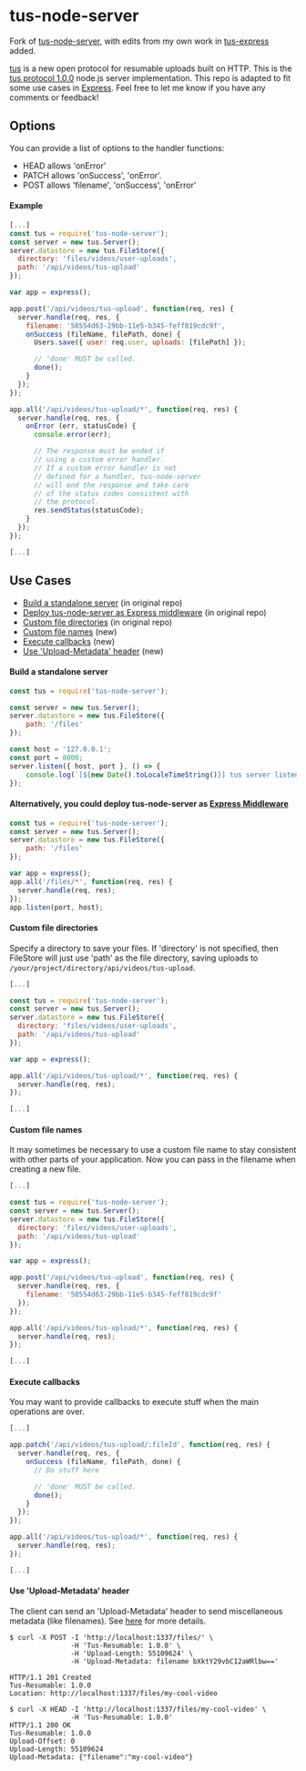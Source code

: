 # tus-node-server
Fork of [tus-node-server](https://github.com/tus/tus-node-server), with edits from my own work in [tus-express](https://github.com/nuntio/tus-express) added.

[tus](http://tus.io/) is a new open protocol for resumable uploads built on HTTP. This is the [tus protocol 1.0.0](http://tus.io/protocols/resumable-upload.html) node.js server implementation. This repo is adapted to fit some use cases in [Express](http://expressjs.com/). Feel free to let me know if you have any comments or feedback!

## Options
You can provide a list of options to the handler functions:
  - HEAD allows 'onError'
  - PATCH allows 'onSuccess', 'onError'.
  - POST allows 'filename', 'onSuccess', 'onError'

#### Example
```javascript
[...]
const tus = require('tus-node-server');
const server = new tus.Server();
server.datastore = new tus.FileStore({
  directory: 'files/videos/user-uploads',
  path: '/api/videos/tus-upload'
});

var app = express();

app.post('/api/videos/tus-upload', function(req, res) {
  server.handle(req, res, {
    filename: '50554d63-29bb-11e5-b345-feff819cdc9f',
    onSuccess (fileName, filePath, done) {
      Users.save({ user: req.user, uploads: [filePath] });

      // 'done' MUST be called.
      done();
    }
  });
});

app.all('/api/videos/tus-upload/*', function(req, res) {
  server.handle(req, res, {
    onError (err, statusCode) {
      console.error(err);

      // The response must be ended if
      // using a custom error handler.
      // If a custom error handler is not
      // defined for a handler, tus-node-server
      // will end the response and take care
      // of the status codes consistent with
      // the protocol.
      res.sendStatus(statusCode);
    }
  });
});

[...]
```

## Use Cases

- [Build a standalone server](#case-1) (in original repo)
- [Deploy tus-node-server as Express middleware](#case-2) (in original repo)
- [Custom file directories](#case-3) (in original repo)
- [Custom file names](#case-4) (new)
- [Execute callbacks](#case-5) (new)
- [Use 'Upload-Metadata' header](#case-6) (new)

#### <a name="case-1"></a>Build a standalone server
```javascript
const tus = require('tus-node-server');

const server = new tus.Server();
server.datastore = new tus.FileStore({
    path: '/files'
});

const host = '127.0.0.1';
const port = 8000;
server.listen({ host, port }, () => {
    console.log(`[${new Date().toLocaleTimeString()}] tus server listening at http://${host}:${port}`);
});
```

#### <a name="case-2"></a>Alternatively, you could deploy tus-node-server as [Express Middleware](http://expressjs.com/en/guide/using-middleware.html)

```javascript
const tus = require('tus-node-server');
const server = new tus.Server();
server.datastore = new tus.FileStore({
    path: '/files'
});

var app = express();
app.all('/files/*', function(req, res) {
  server.handle(req, res);
});
app.listen(port, host);
```

#### <a name="case-3"></a>Custom file directories

Specify a directory to save your files. If 'directory' is not specified, then FileStore will just use 'path' as the file directory, saving uploads to `/your/project/directory/api/videos/tus-upload`.

```javascript
[...]

const tus = require('tus-node-server');
const server = new tus.Server();
server.datastore = new tus.FileStore({
  directory: 'files/videos/user-uploads',
  path: '/api/videos/tus-upload'
});

var app = express();

app.all('/api/videos/tus-upload/*', function(req, res) {
  server.handle(req, res);
});

[...]
```

#### <a name="case-4"></a>Custom file names

It may sometimes be necessary to use a custom file name to stay consistent with other parts of your application. Now you can pass in the filename when creating a new file.

```javascript
[...]

const tus = require('tus-node-server');
const server = new tus.Server();
server.datastore = new tus.FileStore({
  directory: 'files/videos/user-uploads',
  path: '/api/videos/tus-upload'
});

var app = express();

app.post('/api/videos/tus-upload', function(req, res) {
  server.handle(req, res, {
    filename: '50554d63-29bb-11e5-b345-feff819cdc9f'
  });
});

app.all('/api/videos/tus-upload/*', function(req, res) {
  server.handle(req, res);
});

[...]
```

#### <a name="case-5"></a>Execute callbacks

You may want to provide callbacks to execute stuff when the main operations are over.

```javascript
[...]

app.patch('/api/videos/tus-upload/:fileId', function(req, res) {
  server.handle(req, res, {
    onSuccess (fileName, filePath, done) {
      // Do stuff here

      // 'done' MUST be called.
      done();
    }
  });
});

app.all('/api/videos/tus-upload/*', function(req, res) {
  server.handle(req, res);
});

[...]
```

#### <a name="case-6"></a>Use 'Upload-Metadata' header

The client can send an 'Upload-Metadata' header to send miscellaneous metadata (like filenames). See [here](http://tus.io/protocols/resumable-upload.html#upload-metadata) for more details.

```
$ curl -X POST -I 'http://localhost:1337/files/' \
               -H 'Tus-Resumable: 1.0.0' \
               -H 'Upload-Length: 55109624' \
               -H 'Upload-Metadata: filename bXktY29vbC12aWRlbw=='

HTTP/1.1 201 Created
Tus-Resumable: 1.0.0
Location: http://localhost:1337/files/my-cool-video

$ curl -X HEAD -I 'http://localhost:1337/files/my-cool-video' \
               -H 'Tus-Resumable: 1.0.0'
HTTP/1.1 200 OK
Tus-Resumable: 1.0.0
Upload-Offset: 0
Upload-Length: 55109624
Upload-Metadata: {"filename":"my-cool-video"}
```
